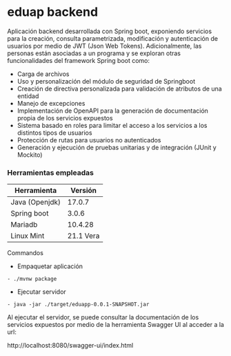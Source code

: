 # eduap backend

Aplicación backend desarrollada con Spring boot, exponiendo servicios para la creación, consulta parametrizada, modificación y autenticación de usuarios por medio de JWT (Json Web Tokens). Adicionalmente, las personas están asociadas a un programa y se exploran otras funcionalidades del framework Spring boot como:
- Carga de archivos
- Uso y personalización del módulo de seguridad de Springboot
- Creación de directiva personalizada para validación de atributos de una entidad
- Manejo de excepciones
- Implementación de OpenAPI para la generación de documentación propia de los servicios expuestos
- Sistema basado en roles para limitar el acceso a los servicios a los distintos tipos de usuarios
- Protección de rutas para usuarios no autenticados
- Generación y ejecución de pruebas unitarias y de integración (JUnit y Mockito)

### Herramientas empleadas

| Herramienta | Versión |
| ------------- | ------------- |
| Java (Openjdk)  | 17.0.7  |
| Spring boot  | 3.0.6  |
| Mariadb  | 10.4.28  |
| Linux Mint  | 21.1 Vera |

Commandos

- Empaquetar aplicación
```
- ./mvnw package
```
- Ejecutar servidor
```
- java -jar ./target/eduapp-0.0.1-SNAPSHOT.jar
```

Al ejecutar el servidor, se puede consultar la documentación de los servicios expuestos por medio de la herramienta Swagger UI al acceder a la url: 

http://localhost:8080/swagger-ui/index.html

